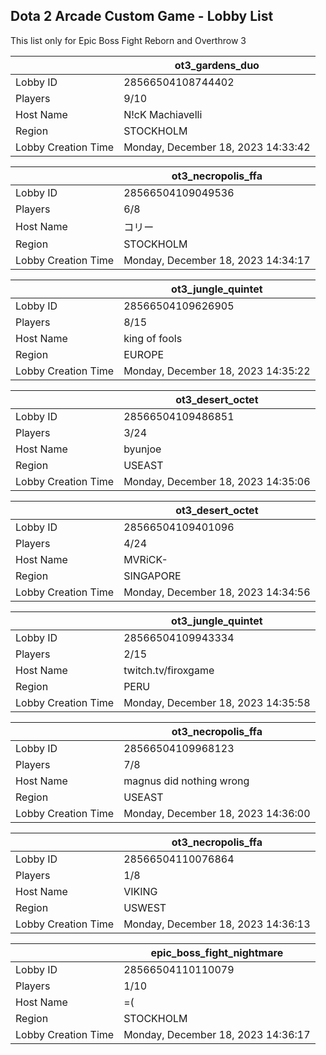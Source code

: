 ## Dota 2 Arcade Custom Game - Lobby List

This list only for Epic Boss Fight Reborn and Overthrow 3

|  | ot3_gardens_duo |
| ------ | ------ |
| Lobby ID | 28566504108744402 |
| Players | 9/10 |
| Host Name | N!cK Machiavelli |
| Region | STOCKHOLM |
| Lobby Creation Time | Monday, December 18, 2023 14:33:42 |


|  | ot3_necropolis_ffa |
| ------ | ------ |
| Lobby ID | 28566504109049536 |
| Players | 6/8 |
| Host Name | コリー |
| Region | STOCKHOLM |
| Lobby Creation Time | Monday, December 18, 2023 14:34:17 |


|  | ot3_jungle_quintet |
| ------ | ------ |
| Lobby ID | 28566504109626905 |
| Players | 8/15 |
| Host Name | king of fools |
| Region | EUROPE |
| Lobby Creation Time | Monday, December 18, 2023 14:35:22 |


|  | ot3_desert_octet |
| ------ | ------ |
| Lobby ID | 28566504109486851 |
| Players | 3/24 |
| Host Name | byunjoe |
| Region | USEAST |
| Lobby Creation Time | Monday, December 18, 2023 14:35:06 |


|  | ot3_desert_octet |
| ------ | ------ |
| Lobby ID | 28566504109401096 |
| Players | 4/24 |
| Host Name | MVRiCK- |
| Region | SINGAPORE |
| Lobby Creation Time | Monday, December 18, 2023 14:34:56 |


|  | ot3_jungle_quintet |
| ------ | ------ |
| Lobby ID | 28566504109943334 |
| Players | 2/15 |
| Host Name | twitch.tv/firoxgame |
| Region | PERU |
| Lobby Creation Time | Monday, December 18, 2023 14:35:58 |


|  | ot3_necropolis_ffa |
| ------ | ------ |
| Lobby ID | 28566504109968123 |
| Players | 7/8 |
| Host Name | magnus did nothing wrong |
| Region | USEAST |
| Lobby Creation Time | Monday, December 18, 2023 14:36:00 |


|  | ot3_necropolis_ffa |
| ------ | ------ |
| Lobby ID | 28566504110076864 |
| Players | 1/8 |
| Host Name | VIKING |
| Region | USWEST |
| Lobby Creation Time | Monday, December 18, 2023 14:36:13 |


|  | epic_boss_fight_nightmare |
| ------ | ------ |
| Lobby ID | 28566504110110079 |
| Players | 1/10 |
| Host Name | =( |
| Region | STOCKHOLM |
| Lobby Creation Time | Monday, December 18, 2023 14:36:17 |


